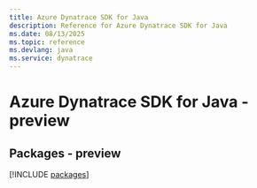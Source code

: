 ```yaml
---
title: Azure Dynatrace SDK for Java
description: Reference for Azure Dynatrace SDK for Java
ms.date: 08/13/2025
ms.topic: reference
ms.devlang: java
ms.service: dynatrace
---
```

# Azure Dynatrace SDK for Java - preview
## Packages - preview
[!INCLUDE [packages](dynatrace-index.md)]